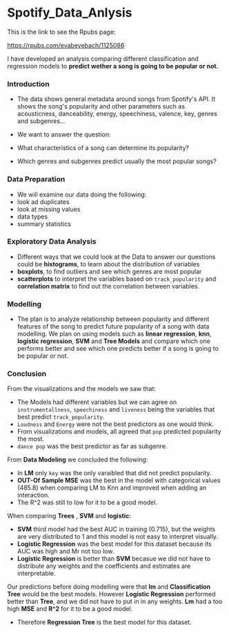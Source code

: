 # Spotify_Data_Anlysis
This is the link to see the Rpubs page:

https://rpubs.com/evabeyebach/1125086

I have developed an analysis comparing different classification and regression models to **predict wether a song is going to be popular or not.**

### Introduction
* The data shows  general metadata around songs from Spotify's API. It shows the song's popularity and other parameters such as acousticness, danceability, energy, speechiness, valence, key, genres and subgenres...

* We want to answer the question:
* What characteristics of a song can determine its popularity?
* Which genres and subgenres predict usually the most popular songs?

### Data Preparation

* We will examine our data doing the following:
* look ad duplicates
* look at missing values
* data types
* summary statistics 

### Exploratory Data Analysis

* Different ways that we could look at the Data to answer our questions could be **histograms**, to learn about the distribution of variables
* **boxplots**, to find outliers and see which genres are most popular
* **scatterplots** to interpret the variables based on `track_popularity` and **correlation matrix** to find out the correlation between variables.

### Modelling

* The plan is to analyze relationship between popularity and different features of the song to predict future popularity of a song with data modelling. We plan on using models such as **linear regression**, **knn**, **logistic regression**, **SVM** and **Tree Models** and compare which one performs better and see which one predicts better if a song is going to be popular or not.

### Conclusion

From the visualizations and the models we saw that:

* The Models had different variables but we can agree on `instrumentallness`, `speechiness` and `liveness` being the variables that best predict `track_popularity`.
* `Loudness` and `Energy` were not the best predictors as one would think.
* From visualizations and models, all agreed that `pop` predicted popularity the most.
* `dance pop` was the best predictor as far as subgenre.

From **Data Modeling** we concluded the following:

* In **LM** only `key` was the only varaibled that did not predict popularity.
* **OUT-Of Sample MSE** was the best in the model with categorical values (485.8) when comparing LM to Knn and improved when adding an interaction.
* The R^2 was still to low for it to be a good model.

When comparing **Trees** , **SVM** and **logistic**:
* **SVM** third model had the best AUC in training (0.715), but the weights are very distributed to 1 and this model is not easy to interpret visually.
* **Logistic Regression** was the best model for this dataset because its AUC was high and Mr not too low.
* **Logistic Regression** is better than **SVM** becasue we did not have to distribute any weights and the coefficients and estimates are interpretable.

Our predictions before doing modelling were that **lm** and **Classification Tree** would be the best models.
However **Logistic Regression** performed better than **Tree**, and we did not have to put in in any weights. **Lm** had a too high **MSE** and **R^2** for it to be a good model. 
* Therefore **Regression Tree** is the best model for this dataset. 











